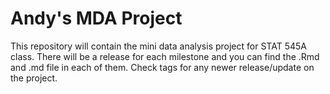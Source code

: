 # Andy's MDA Project

This repository will contain the mini data analysis project for STAT 545A class. There will be a release for each milestone and you can find the .Rmd and .md file in each of them. Check tags for any newer release/update on the project.
